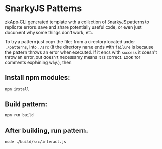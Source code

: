 # SnarkyJS Patterns

[zkApp-CLI](https://github.com/o1-labs/zkapp-cli) generated template with a collection of [SnarkyJS](https://github.com/o1-labs/snarkyjs) patterns
to replicate errors, save and share potentially useful code,
or even just document why some things don't work, etc.

To try a pattern just copy the files from a directory
located under `./patterns`, into `./src` (If the directory name ends with `failure`
is because the pattern throws an error when executed. If it ends with `success`
it doesn't throw an error, but doesn't necessarily means it is correct.
Look for comments explaining why.), then:

## Install npm modules:

```sh
npm install
```

## Build pattern:

```sh
npm run build
```
## After building, run pattern:

```sh
node ./build/src/interact.js
```
